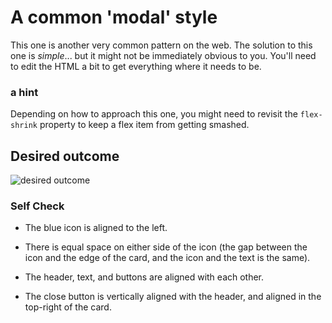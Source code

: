 # A common 'modal' style
This one is another very common pattern on the web. The solution to this one is _simple_... but it might not be immediately obvious to you. You'll need to edit the HTML a bit to get everything where it needs to be.

### a hint
Depending on how to approach this one, you might need to revisit the `flex-shrink` property to keep a flex item from getting smashed.

## Desired outcome

![desired outcome](./desired-outcome.png)

### Self Check

- The blue icon is aligned to the left.
- There is equal space on either side of the icon (the gap between the icon and the edge of the card, and the icon and the text is the same).

- The header, text, and buttons are aligned with each other.

- The close button is vertically aligned with the header, and aligned in the top-right of the card.